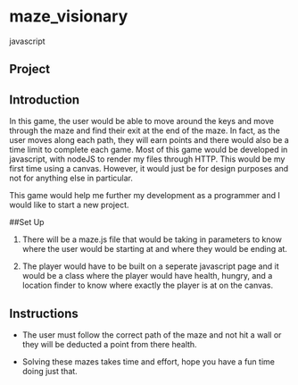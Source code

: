 # maze_visionary
javascript
## Project

## Introduction

In this game, the user would be able to move around the keys and move through the maze and find their exit at the end of the maze. In fact, as the user moves along each path, they will earn points and there would also be a time limit to complete each game. Most of this game would be developed in javascript, with nodeJS to render my files through HTTP. This would be my first time using a canvas. However, it would just be for design purposes and not for anything else in particular.

This game would help me further my development as a programmer and I would like to start a new project. 

##Set Up

1. There will be a maze.js file that would be taking in parameters to know where the user would be starting at and where they would be ending at. 

2. The player would have to be built on a seperate javascript page and it would be a class where the player would have health, hungry, and a location finder to know where exactly the player is at on the canvas.

## Instructions
 - The user must follow the correct path of  the maze and not hit a wall or they will be deducted a point from there health.

- Solving these mazes takes time and effort, hope you have a fun time doing just that.

